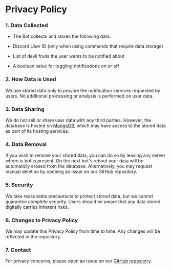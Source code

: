 # Privacy Policy

### 1. Data Collected

- The Bot collects and stores the following data:

- Discord User ID (only when using commands that require data storage)

- List of devil fruits the user wants to be notified about

- A boolean value for toggling notifications on or off

### 2. How Data is Used

We use stored data only to provide the notification services requested by users. No additional processing or analysis is performed on user data.

### 3. Data Sharing

We do not sell or share user data with any third parties. However, the database is hosted on [MongoDB](https://www.mongodb.com/), which may have access to the stored data as part of its hosting services.

### 4. Data Removal

If you wish to remove your stored data, you can do so by leaving any server where is bot is present. On the next bot's reboot your data will be automaticly erased from the database. Alternatively, you may request manual deletion by opening an issue on our GitHub repository.

### 5. Security

We take reasonable precautions to protect stored data, but we cannot guarantee complete security. Users should be aware that any data stored digitally carries inherent risks.

### 6. Changes to Privacy Policy

We may update this Privacy Policy from time to time. Any changes will be reflected in the repository.

### 7. Contact

For privacy concerns, please open an issue on our [GitHub repository](https://github.com/Celienn/Blox-Fruits-Notifier).
